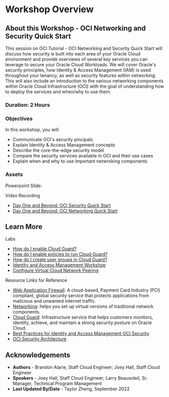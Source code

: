 # Workshop Overview

## About this Workshop - OCI Networking and Security Quick Start

This session on OCI Tutorial - OCI Networking and Security Quick Start will discuss how security is built into each area of your Oracle Cloud environment and provide overviews of several key services you can leverage to secure your Oracle Cloud Workloads. We will cover Oracle's security principles, how Identity & Access Management (IAM) is used throughout your tenancy, as well as security features within networking. This will also include an introduction to the various networking components within Oracle Cloud Infrastructure (OCI) with the goal of understanding how to deploy the services and when/why to use them. 

### **Duration: 2 Hours**

### Objectives

In this workshop, you will:
* Communicate OCI's security pincipals
* Explain Identity & Access Management concepts
* Describe the core-the-edge security model
* Compare the security services available in OCI and their use cases
* Explain when and why to use important netwroking components

### **Assets**

Powerpoint Slide:

Video Recording
* [Day One and Beyond: OCI Security Quick Start](https://www.youtube.com/watch?v=wFBDBNsxP7U&ab_channel=OracleLearning)
* [Day One and Beyond: OCI Networking Quick Start](https://www.youtube.com/watch?v=Kza0WSjfwiY&list=PLKCk3OyNwIzvbLEYL08MKJkR84NQLIIdg&index=5&ab_channel=OracleLearning)


## Learn More

Labs
* [How do I enable Cloud Guard?](https://apexapps.oracle.com/pls/apex/r/dbpm/livelabs/run-workshop?p210_wid=3264&session=7437272122500)
* [How do I enable policies to run Cloud Guard?](https://apexapps.oracle.com/pls/apex/r/dbpm/livelabs/run-workshop?p210_wid=3267&session=9252560006987)
* [How do I create user groups in Cloud Guard?](https://apexapps.oracle.com/pls/apex/r/dbpm/livelabs/run-workshop?p210_wid=3266&session=12518993926839)
* [Identity and Access Management Workshop](https://apexapps.oracle.com/pls/apex/r/dbpm/livelabs/view-workshop?wid=624)
* [Configure Virtual Cloud Network Peering](https://apexapps.oracle.com/pls/apex/r/dbpm/livelabs/view-workshop?wid=621)

Resource Links for Reference

* [Web Application Firewall](https://docs.oracle.com/en-us/iaas/Content/WAF/home.htm): A cloud-based, Payment Card Industry (PCI) compliant, global security service that protects applications from malicious and unwanted internet traffic.
* [Networking](https://docs.oracle.com/en-us/iaas/Content/Network/Concepts/landing.htm): helps you set up virtual versions of traditional network components.
* [Cloud Guard](https://docs.oracle.com/en-us/iaas/cloud-guard/using/index.htm): Infrastructure service that helps customers monitors, identify, achieve, and maintain a strong security posture on Oracle Cloud.
* [Best Practices for Identity and Access Management OCI Security](https://docs.oracle.com/en-us/iaas/Content/Resources/Assets/whitepapers/best-practices-for-iam-on-oci.pdf)
* [OCI Security Architecture](https://www.oracle.com/a/ocom/docs/oracle-cloud-infrastructure-security-architecture.pdf)


## Acknowledgements
* **Authors** - Brandon Alarie, Staff Cloud Engineer; Joey Hall, Staff Cloud Engineer
* **Speakers** -  Joey Hall, Staff Cloud Engineer; Larry Beausoleil, Sr. Manager, Technical Program Management
* **Last Updated By/Date** - Taylor Zheng, September 2022

